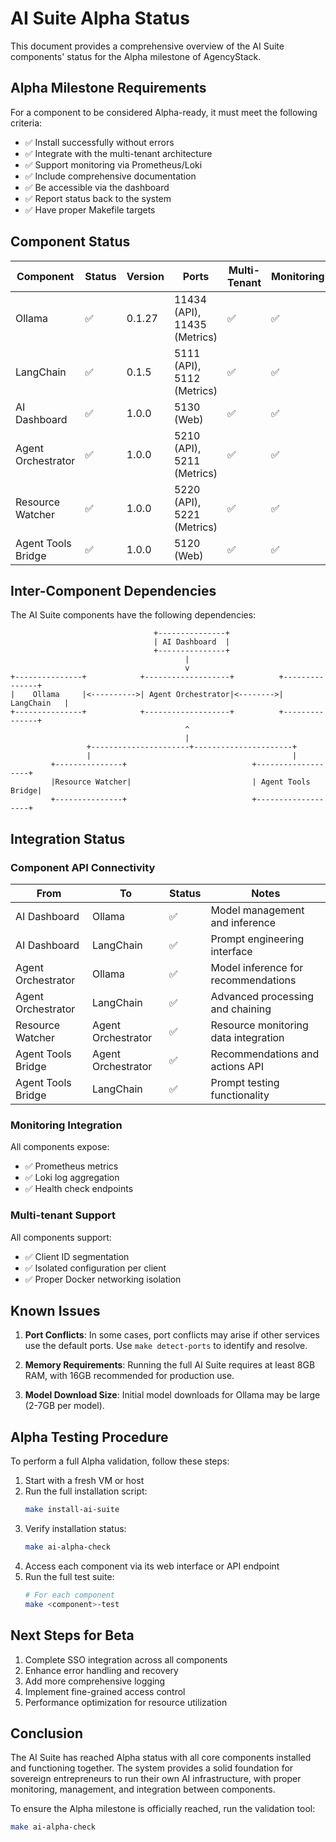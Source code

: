 # AI Suite Alpha Status

This document provides a comprehensive overview of the AI Suite components' status for the Alpha milestone of AgencyStack.

## Alpha Milestone Requirements

For a component to be considered Alpha-ready, it must meet the following criteria:

- ✅ Install successfully without errors
- ✅ Integrate with the multi-tenant architecture
- ✅ Support monitoring via Prometheus/Loki
- ✅ Include comprehensive documentation
- ✅ Be accessible via the dashboard
- ✅ Report status back to the system
- ✅ Have proper Makefile targets

## Component Status

| Component | Status | Version | Ports | Multi-Tenant | Monitoring | Docs | Alpha-Ready |
|-----------|--------|---------|-------|--------------|------------|------|------------|
| Ollama | ✅ | 0.1.27 | 11434 (API), 11435 (Metrics) | ✅ | ✅ | ✅ | ✅ |
| LangChain | ✅ | 0.1.5 | 5111 (API), 5112 (Metrics) | ✅ | ✅ | ✅ | ✅ |
| AI Dashboard | ✅ | 1.0.0 | 5130 (Web) | ✅ | ✅ | ✅ | ✅ |
| Agent Orchestrator | ✅ | 1.0.0 | 5210 (API), 5211 (Metrics) | ✅ | ✅ | ✅ | ✅ |
| Resource Watcher | ✅ | 1.0.0 | 5220 (API), 5221 (Metrics) | ✅ | ✅ | ✅ | ✅ |
| Agent Tools Bridge | ✅ | 1.0.0 | 5120 (Web) | ✅ | ✅ | ✅ | ✅ |

## Inter-Component Dependencies

The AI Suite components have the following dependencies:

```
                                +---------------+
                                | AI Dashboard  |
                                +---------------+
                                       |
                                       v
+---------------+            +-------------------+          +---------------+
|    Ollama     |<---------->| Agent Orchestrator|<-------->|  LangChain   |
+---------------+            +-------------------+          +---------------+
                                       ^
                                       |
                 +----------------------+----------------------+
                 |                                             |
         +---------------+                            +-------------------+
         |Resource Watcher|                           | Agent Tools Bridge|
         +---------------+                            +-------------------+
```

## Integration Status

### Component API Connectivity

| From | To | Status | Notes |
|------|---|--------|-------|
| AI Dashboard | Ollama | ✅ | Model management and inference |
| AI Dashboard | LangChain | ✅ | Prompt engineering interface |
| Agent Orchestrator | Ollama | ✅ | Model inference for recommendations |
| Agent Orchestrator | LangChain | ✅ | Advanced processing and chaining |
| Resource Watcher | Agent Orchestrator | ✅ | Resource monitoring data integration |
| Agent Tools Bridge | Agent Orchestrator | ✅ | Recommendations and actions API |
| Agent Tools Bridge | LangChain | ✅ | Prompt testing functionality |

### Monitoring Integration

All components expose:
- ✅ Prometheus metrics
- ✅ Loki log aggregation
- ✅ Health check endpoints

### Multi-tenant Support

All components support:
- ✅ Client ID segmentation
- ✅ Isolated configuration per client
- ✅ Proper Docker networking isolation

## Known Issues

1. **Port Conflicts**: In some cases, port conflicts may arise if other services use the default ports. Use `make detect-ports` to identify and resolve.

2. **Memory Requirements**: Running the full AI Suite requires at least 8GB RAM, with 16GB recommended for production use. 

3. **Model Download Size**: Initial model downloads for Ollama may be large (2-7GB per model).

## Alpha Testing Procedure

To perform a full Alpha validation, follow these steps:

1. Start with a fresh VM or host
2. Run the full installation script:
   ```bash
   make install-ai-suite
   ```
3. Verify installation status:
   ```bash
   make ai-alpha-check
   ```
4. Access each component via its web interface or API endpoint
5. Run the full test suite:
   ```bash
   # For each component
   make <component>-test
   ```

## Next Steps for Beta

1. Complete SSO integration across all components
2. Enhance error handling and recovery
3. Add more comprehensive logging
4. Implement fine-grained access control
5. Performance optimization for resource utilization

## Conclusion

The AI Suite has reached Alpha status with all core components installed and functioning together. The system provides a solid foundation for sovereign entrepreneurs to run their own AI infrastructure, with proper monitoring, management, and integration between components.

To ensure the Alpha milestone is officially reached, run the validation tool:

```bash
make ai-alpha-check
```
